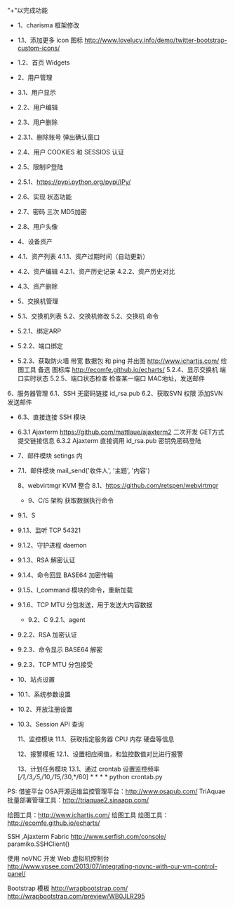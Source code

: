  "+"以完成功能 


 + 1、charisma 框架修改
 + 1.1、添加更多 icon 图标 http://www.lovelucy.info/demo/twitter-bootstrap-custom-icons/
 + 1.2、首页 Widgets 
 
 + 2、用户管理
 + 3.1、用户显示
 + 2.2、用户编辑
 + 2.3、用户删除
  + 2.3.1、删除账号 弹出确认窗口
 + 2.4、用户 COOKIES 和 SESSIOS 认证
 + 2.5、限制IP登陆
  + 2.5.1、https://pypi.python.org/pypi/IPy/
 + 2.6、实现 状态功能
 + 2.7、密码 三次 MD5加密
 + 2.8、用户头像

 + 4、设备资产
 + 4.1、资产列表
  4.1.1、资产过期时间（自动更新）
 + 4.2、资产编辑
  4.2.1、资产历史记录
  4.2.2、资产历史对比
 + 4.3、资产删除

 + 5、交换机管理
 + 5.1、交换机列表
   5.2、交换机修改
   5.2、交换机 命令 
  + 5.2.1、绑定ARP
  + 5.2.2、端口绑定
  + 5.2.3、获取防火墙 带宽 数据包 和 ping 并出图
    http://www.ichartjs.com/ 绘图工具
    备选 图标库 http://ecomfe.github.io/echarts/
    5.2.4、显示交换机 端口实时状态
    5.2.5、端口状态检查 检查某一端口 MAC地址，发送邮件

   6、服务器管理
   6.1、SSH 无密码链接 id_rsa.pub
   6.2、获取SVN 权限 添加SVN 发送邮件
 + 6.3、直接连接 SSH 模块
  + 6.3.1 Ajaxterm https://github.com/mattlaue/ajaxterm2 二次开发 
    GET方式 提交链接信息
    6.3.2 Ajaxterm 直接调用 id_rsa.pub 密钥免密码登陆
    
 + 7、邮件模块 setings 内
 + 7.1、邮件模块 mail_send('收件人', '主题', '内容')

   8、webvirtmgr KVM 整合
   8.1、https://github.com/retspen/webvirtmgr

    + 9、C/S 架构 获取数据执行命令
  + 9.1、S
   + 9.1.1、监听 TCP 54321
   + 9.1.2、守护进程 daemon
   + 9.1.3、RSA 解密认证
   + 9.1.4、命令回显 BASE64 加密传输
   + 9.1.5、l_command 模块的命令，重新加载
   + 9.1.6、TCP MTU 分包发送，用于发送大内容数据
     + 9.2、C
   9.2.1、agent
   + 9.2.2、RSA 加密认证
   + 9.2.3、命令显示 BASE64 解密
   + 9.2.3、TCP MTU 分包接受

 + 10、站点设置
 + 10.1、系统参数设置
 + 10.2、开放注册设置
 + 10.3、Session API 查询

   11、监控模块
   11.1、获取指定服务器 CPU 内存 硬盘等信息
   
   12、报警模板
   12.1、设置相应阀值，和监控数值对比进行报警
   
   13、计划任务模块
   13.1、通过 crontab 设置监控频率 [*/1,*/3,*/5,*/10,*/15,*/30,*/60] * * * * python crontab.py

 PS: 借鉴平台
 OSA开源运维监控管理平台：http://www.osapub.com/
 TriAquae批量部署管理工具：http://triaquae2.sinaapp.com/

 绘图工具：http://www.ichartjs.com/ 绘图工具
 绘图工具：http://ecomfe.github.io/echarts/

 SSH ,Ajaxterm Fabric http://www.serfish.com/console/ paramiko.SSHClient()
 
 使用 noVNC 开发 Web 虚拟机控制台 http://www.vpsee.com/2013/07/integrating-novnc-with-our-vm-control-panel/
 
 Bootstrap 模板    http://wrapbootstrap.com/
     http://wrapbootstrap.com/preview/WB0JLR295